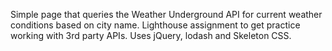 Simple page that queries the Weather Underground API for current weather conditions based on city name.
Lighthouse assignment to get practice working with 3rd party APIs. Uses jQuery, lodash and Skeleton CSS.